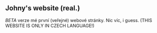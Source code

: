 Johny's website (real.)
-----------
*BETA* verze mé první (veřejné) webové stránky. Nic víc, i guess.
(THIS WEBSITE IS ONLY IN CZECH LANGUAGE!)
